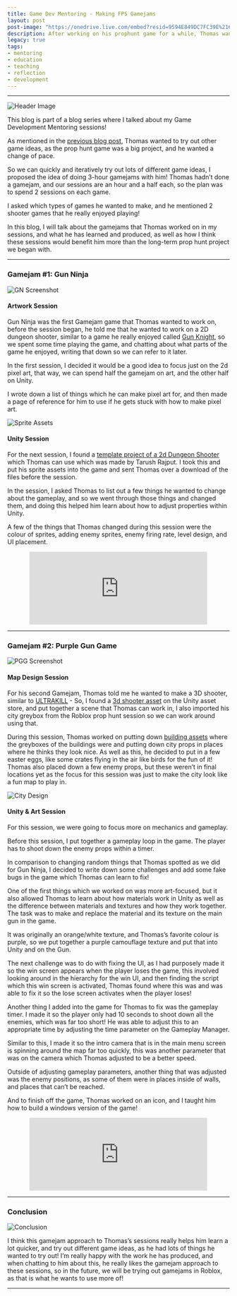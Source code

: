 ```yaml
---
title: Game Dev Mentoring - Making FPS Gamejams
layout: post
post-image: "https://onedrive.live.com/embed?resid=9594E849DC7FC39E%2161171&authkey=%21ALIfl4xR5bxy_nI&width=1920&height=1634"
description: After working on his prophunt game for a while, Thomas wanted to try out different game ideas, and so I helped him with making some of his own FPS Gamejam Games inspired by some games he enjoyed playing!
legacy: true
tags:
- mentoring
- education
- teaching
- reflection
- development
---
```


---

![Header Image](https://onedrive.live.com/embed?resid=9594E849DC7FC39E%2161172&authkey=%21AIBIB-Mj8MOXiNQ&width=1920&height=798)

This blog is part of a blog series where I talked about my Game Development Mentoring sessions!

As mentioned in the [previous blog post](/blog/game-dev-mentoring/greyboxing-design), Thomas wanted to try out other game ideas, as the prop hunt game was a big project, and he wanted a change of pace.

So we can quickly and iteratively try out lots of different game ideas, I proposed the idea of doing 3-hour gamejams with him! Thomas hadn’t done a gamejam, and our sessions are an hour and a half each, so the plan was to spend 2 sessions on each game.

I asked which types of games he wanted to make, and he mentioned 2 shooter games that he really enjoyed playing!

In this blog, I will talk about the gamejams that Thomas worked on in my sessions, and what he has learned and produced, as well as how I think these sessions would benefit him more than the long-term prop hunt project we began with.

---

### Gamejam #1: Gun Ninja

![GN Screenshot](https://onedrive.live.com/embed?resid=9594E849DC7FC39E%2161163&authkey=%21ANCLVKPP8oXL-Gg&width=1909&height=1072)

#### Artwork Session

Gun Ninja was the first Gamejam game that Thomas wanted to work on, before the session began, he told me that he wanted to work on a 2D dungeon shooter, similar to a game he really enjoyed called [Gun Knight](https://stepford.itch.io/gun-knight), so we spent some time playing the game, and chatting about what parts of the game he enjoyed, writing that down so we can refer to it later.

In the first session, I decided it would be a good idea to focus just on the 2d pixel art, that way, we can spend half the gamejam on art, and the other half on Unity.

I wrote down a list of things which he can make pixel art for, and then made a page of reference for him to use if he gets stuck with how to make pixel art.

![Sprite Assets](https://onedrive.live.com/embed?resid=9594E849DC7FC39E%2161170&authkey=%21AH6AIaeJAR3YqZo&width=212&height=91)

#### Unity Session

For the next session, I found a [template project of a 2d Dungeon Shooter](https://github.com/tarush-r/Top-Down-Shooter-Game) which Thomas can use which was made by Tarush Rajput. I took this and put his sprite assets into the game and sent Thomas over a download of the files before the session.

In the session, I asked Thomas to list out a few things he wanted to change about the gameplay, and so we went through those things and changed them, and doing this helped him learn about how to adjust properties within Unity.

A few of the things that Thomas changed during this session were the colour of sprites, adding enemy sprites, enemy firing rate, level design, and UI placement.

<div style="text-align: center;"> <iframe frameborder="0" src="https://itch.io/embed/1441718?border_width=0&amp;bg_color=1c1c1e&amp;fg_color=8b8b8b&amp;link_color=FF7901" width="80%" height="165"><a href="https://thomase1.itch.io/gun-ninja">Gun Ninja by ThomasE1</a></iframe> </div>

---

### Gamejam #2: Purple Gun Game
![PGG Screenshot](https://onedrive.live.com/embed?resid=9594E849DC7FC39E%2161167&authkey=%21ADqFN5SpjjOkCL4&width=1920&height=1080)

#### Map Design Session

For his second Gamejam, Thomas told me he wanted to make a 3D shooter, similar to [ULTRAKILL](https://store.steampowered.com/app/1229490/ULTRAKILL/) - So, I found a [3d shooter asset](https://assetstore.unity.com/packages/templates/systems/low-poly-shooter-pack-free-sample-144839) on the Unity asset store, and put together a scene that Thomas can work in, I also imported his city greybox from the Roblox prop hunt session so we can work around using that.

During this session, Thomas worked on putting down [building assets](https://assetstore.unity.com/packages/3d/environments/urban/simple-city-pack-plain-100348#publisher) where the greyboxes of the buildings were and putting down city props in places where he thinks they look nice. As well as this, he decided to put in a few easter eggs, like some crates flying in the air like birds for the fun of it! Thomas also placed down a few enemy props, but these weren’t in final locations yet as the focus for this session was just to make the city look like a fun map to play in.

![City Design](https://onedrive.live.com/embed?resid=9594E849DC7FC39E%2161166&authkey=%21ANqpIm8AZTFWQ30&width=1920&height=1080)

#### Unity & Art Session

For this session, we were going to focus more on mechanics and gameplay.

Before this session, I put together a gameplay loop in the game. The player has to shoot down the enemy props within a timer.

In comparison to changing random things that Thomas spotted as we did for Gun Ninja, I decided to write down some challenges and add some fake bugs in the game which Thomas can learn to fix!

One of the first things which we worked on was more art-focused, but it also allowed Thomas to learn about how materials work in Unity as well as the difference between materials and textures and how they work together. The task was to make and replace the material and its texture on the main gun in the game.

It was originally an orange/white texture, and Thomas’s favorite colour is purple, so we put together a purple camouflage texture and put that into Unity and on the Gun.

The next challenge was to do with fixing the UI, as I had purposely made it so the win screen appears when the player loses the game, this involved looking around in the hierarchy for the win UI, and then finding the script which this win screen is activated, Thomas found where this was and was able to fix it so the lose screen activates when the player loses!

Another thing I added into the game for Thomas to fix was the gameplay timer. I made it so the player only had 10 seconds to shoot down all the enemies, which was far too short! He was able to adjust this to an appropriate time by adjusting the time parameter on the Gameplay Manager.

Similar to this, I made it so the intro camera that is in the main menu screen is spinning around the map far too quickly, this was another parameter that was on the camera which Thomas adjusted to be a better speed.

Outside of adjusting gameplay parameters, another thing that was adjusted was the enemy positions, as some of them were in places inside of walls, and places that can’t be reached.

And to finish off the game, Thomas worked on an icon, and I taught him how to build a windows version of the game!

<div style="text-align: center;"> <iframe frameborder="0" src="https://itch.io/embed/1459943?border_width=0&amp;bg_color=1c1c1e&amp;fg_color=8b8b8b&amp;link_color=FF7901" width="80%" height="165"><a href="https://thomase1.itch.io/test-purple-gun-game">Test Purple Gun Game by ThomasE1</a></iframe> </div>

---

### Conclusion

![Conclusion](https://onedrive.live.com/embed?resid=9594E849DC7FC39E%2161173&authkey=%21ANFybapkhDOUt2w&width=1920&height=798)

I think this gamejam approach to Thomas’s sessions really helps him learn a lot quicker, and try out different game ideas, as he had lots of things he wanted to try out! I’m really happy with the work he has produced, and when chatting to him about this, he really likes the gamejam approach to these sessions, so in the future, we will be trying out gamejams in Roblox, as that is what he wants to use more of!

---
